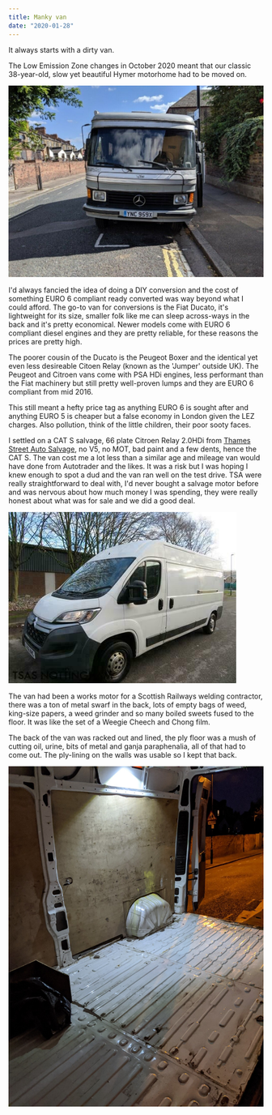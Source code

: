 ```yaml
---
title: Manky van
date: "2020-01-28"
---
```


It always starts with a dirty van.

The Low Emission Zone changes in October 2020 meant that our classic 38-year-old, slow yet beautiful Hymer motorhome had to be moved on.

![Hymer](hymer-front.jpeg)

I'd always fancied the idea of doing a DIY conversion and the cost of something EURO 6 compliant ready converted was
way beyond what I could afford.
The go-to van for conversions is the Fiat Ducato, it's lightweight for its size, smaller folk like me can sleep across-ways in the back and it's pretty economical.
Newer models come with EURO 6 compliant diesel engines and they are pretty reliable, for these reasons the prices are pretty high.

The poorer cousin of the Ducato is the Peugeot Boxer and the identical yet even less desireable Citoen Relay (known as the 'Jumper' outside UK).
The Peugeot and Citroen vans come with PSA HDi engines, less performant than the Fiat machinery but still pretty well-proven lumps and they are EURO 6 compliant from mid 2016.

This still meant a hefty price tag as anything EURO 6 is sought after and anything EURO 5 is cheaper but a false economy in London given the LEZ charges. Also pollution, think of the little children, their poor sooty faces.

I settled on a CAT S salvage, 66 plate Citroen Relay 2.0HDi from [Thames Street Auto Salvage](https://tsasalvage.co.uk/), no V5, no MOT, bad paint and a few dents, hence the CAT S. The van cost me a lot less than a similar age and mileage van would have done from Autotrader and the likes. It was a risk but I was hoping I knew enough to spot a dud and the van ran well on the test drive. TSA were really straightforward to deal with, I'd never bought a salvage motor before and was nervous about how much money I was spending, they were really honest about what was for sale and we did a good deal.

![Gumtree listing](salvage-van-orig.jpg)

The van had been a works motor for a Scottish Railways welding contractor, there was a ton of metal swarf in the back, lots of empty bags of weed, king-size papers, a weed grinder and so many boiled sweets fused to the floor. It was like the set of a Weegie Cheech and Chong film.

The back of the van was racked out and lined, the ply floor was a mush of cutting oil, urine, bits of metal and ganja paraphenalia, all of that had to come out.
The ply-lining on the walls was usable so I kept that back.

![Manky floor](manky-floor.jpg)

